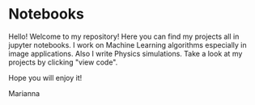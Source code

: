 # Notebooks
Hello! Welcome to my repository! Here you can find my projects all in jupyter notebooks.
I work on Machine Learning algorithms especially in image applications. Also I write Physics simulations.
Take a look at my projects by clicking "view code".

Hope you will enjoy it!

Marianna
